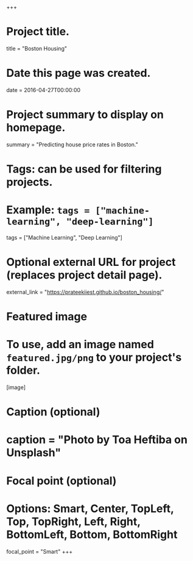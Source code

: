 +++
# Project title.
title = "Boston Housing"

# Date this page was created.
date = 2016-04-27T00:00:00

# Project summary to display on homepage.
summary = "Predicting house price rates in Boston."

# Tags: can be used for filtering projects.
# Example: `tags = ["machine-learning", "deep-learning"]`
tags = ["Machine Learning", "Deep Learning"]

# Optional external URL for project (replaces project detail page).
external_link = "https://prateekiiest.github.io/boston_housing/"

# Featured image
# To use, add an image named `featured.jpg/png` to your project's folder. 
[image]
  # Caption (optional)
  # caption = "Photo by Toa Heftiba on Unsplash"

  # Focal point (optional)
  # Options: Smart, Center, TopLeft, Top, TopRight, Left, Right, BottomLeft, Bottom, BottomRight
  focal_point = "Smart"
+++
